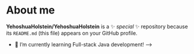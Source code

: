 # About me

**YehoshuaHolstein/YehoshuaHolstein** is a ✨ _special_ ✨ repository because its `README.md` (this file) appears on your GitHub profile.

- 🌱 I’m currently learning Full-stack Java development!
-->
